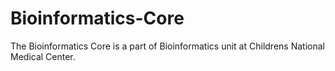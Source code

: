 # Bioinformatics-Core

The Bioinformatics Core is a part of Bioinformatics unit at Childrens National Medical Center.

